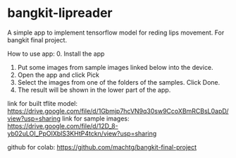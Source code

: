 # bangkit-lipreader
A simple app to implement tensorflow model for reding lips movement. For bangkit final project.

How to use app:
0. Install the app
1. Put some images from sample images linked below into the device.
2. Open the app and click Pick
3. Select the images from one of the folders of the samples. Click Done.
4. The result will be shown in the lower part of the app.

link for built tflite model: https://drive.google.com/file/d/1Gbmjp7hcVN9q30sw9CcoXBmRCBsL0apD/view?usp=sharing
link for sample images: https://drive.google.com/file/d/12D_8-yb02uLOI_PpOIXblS3KHtP4tckn/view?usp=sharing

github for colab: https://github.com/machtg/bangkit-final-project
